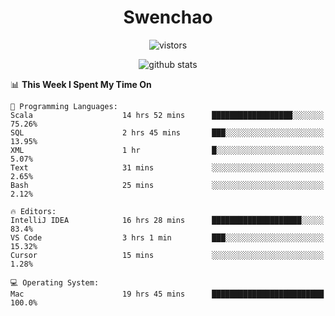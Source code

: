 <h1 align="center">Swenchao</h3>

<p align="center">
  <img src="https://visitor-badge.glitch.me/badge?page_id=Swenchao" alt="vistors" />
</p>

<p align="center">
  <img src="https://github-readme-stats.vercel.app/api?username=Swenchao&count_private=true&show_icons=true&theme=vue-dark&hide_title=true" alt="github stats" />
</p>

<!--START_SECTION:waka-->
📊 **This Week I Spent My Time On** 

```text
💬 Programming Languages: 
Scala                    14 hrs 52 mins      ██████████████████░░░░░░░   75.26% 
SQL                      2 hrs 45 mins       ███░░░░░░░░░░░░░░░░░░░░░░   13.95% 
XML                      1 hr                █░░░░░░░░░░░░░░░░░░░░░░░░   5.07% 
Text                     31 mins             ░░░░░░░░░░░░░░░░░░░░░░░░░   2.65% 
Bash                     25 mins             ░░░░░░░░░░░░░░░░░░░░░░░░░   2.12%

🔥 Editors: 
IntelliJ IDEA            16 hrs 28 mins      ████████████████████░░░░░   83.4% 
VS Code                  3 hrs 1 min         ███░░░░░░░░░░░░░░░░░░░░░░   15.32% 
Cursor                   15 mins             ░░░░░░░░░░░░░░░░░░░░░░░░░   1.28%

💻 Operating System: 
Mac                      19 hrs 45 mins      █████████████████████████   100.0%

```


<!--END_SECTION:waka-->

